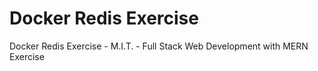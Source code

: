 # Docker Redis Exercise
Docker Redis Exercise - M.I.T. - Full Stack Web Development with MERN Exercise
